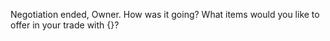 Negotiation ended, Owner. How was it going? What items would you like to offer in your trade with {}?
